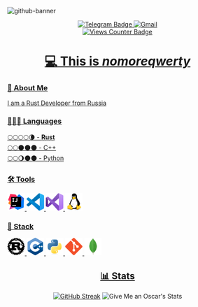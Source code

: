 ![github-banner](https://github.com/nomoreqwerty/nomoreqwerty/assets/72273722/f5f6a1e0-8f96-47c0-9712-fcfbfdf5c948)


<div id="badges" align="center">
  <a href="https://t.me/nomoreqwerty">
    <img src="https://img.shields.io/badge/Telegram-blue?style=for-the-badge&logo=telegram&logoColor=white" alt="Telegram Badge"/>
  </a>
  <a href="mailto:vlaadiolus@gmail.com">
    <img src="https://img.shields.io/badge/Gmail-red?style=for-the-badge&logo=gmail&logoColor=white" alt="Gmail">
</div>

<div id="views-counter-badge" align="center">
  <img src="https://komarev.com/ghpvc/?username=sofoasdgoajsdg&style=for-the-badge&color=red" alt="Views Counter Badge"/>
</div>

<div class="title" align="center">
  <h1>💻 This is <i>nomoreqwerty</i></h1>
</div>

### 📜 About Me
I am a Rust Developer from Russia

### 👨🏻‍💻 Languages
🌕🌕🌕🌕🌘 - **Rust** <br>
🌕🌕🌑🌑🌑 - C++ <br>
🌕🌕🌖🌑🌑 - Python <br>

### 🛠️ Tools
<div id="tools-icons">
  <img src="https://raw.githubusercontent.com/devicons/devicon/6910f0503efdd315c8f9b858234310c06e04d9c0/icons/intellij/intellij-original.svg" width="40px">
  <img src="https://raw.githubusercontent.com/devicons/devicon/6910f0503efdd315c8f9b858234310c06e04d9c0/icons/vscode/vscode-original.svg" width="40px">
  <img src="https://raw.githubusercontent.com/devicons/devicon/6910f0503efdd315c8f9b858234310c06e04d9c0/icons/visualstudio/visualstudio-original.svg" width="40px">
  <img src="https://raw.githubusercontent.com/devicons/devicon/6910f0503efdd315c8f9b858234310c06e04d9c0/icons/linux/linux-original.svg" width="40px">
</div>

### 🧰 Stack
<div id="stack-icons">
  <img src="https://raw.githubusercontent.com/devicons/devicon/6910f0503efdd315c8f9b858234310c06e04d9c0/icons/rust/rust-original.svg" width="40px">
  <img src="https://raw.githubusercontent.com/devicons/devicon/6910f0503efdd315c8f9b858234310c06e04d9c0/icons/cplusplus/cplusplus-original.svg" width="40px">
  <img src="https://raw.githubusercontent.com/devicons/devicon/6910f0503efdd315c8f9b858234310c06e04d9c0/icons/python/python-original.svg" width="40px">
  <img src="https://raw.githubusercontent.com/devicons/devicon/6910f0503efdd315c8f9b858234310c06e04d9c0/icons/git/git-original.svg" width="40px">
  <img src="https://raw.githubusercontent.com/devicons/devicon/6910f0503efdd315c8f9b858234310c06e04d9c0/icons/mongodb/mongodb-original.svg" width="40px">
</div>

<h2 align="center">📊 Stats</h2>

<div align="center">
  <a href="https://git.io/streak-stats"><img src="https://github-readme-streak-stats.herokuapp.com?user=nomoreqwerty&theme=transparent&hide_border=true&border_radius=0&date_format=j%20M%5B%20Y%5D&card_width=846" alt="GitHub Streak" /></a>
  <img src="https://github-readme-stats.vercel.app/api?username=nomoreqwerty&show_icons=true&theme=transparent&border=none&hide_border=true" alt="Give Me an Oscar's Stats">
</div>
